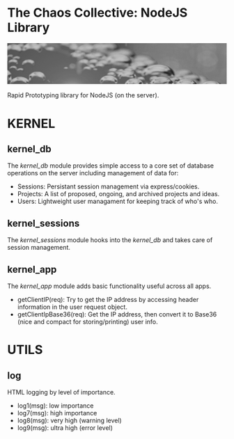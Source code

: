 
# The Chaos Collective: NodeJS Library 

![ChaosLibClient](img/banner_720x135.jpg) 

Rapid Prototyping library for NodeJS (on the server).

# KERNEL

## kernel_db

The *kernel_db* module provides simple access to a core set of database operations on the server including management of data for:

* Sessions: Persistant session management via express/cookies.
* Projects: A list of proposed, ongoing, and archived projects and ideas.
* Users: Lightweight user managament for keeping track of who's who.

## kernel_sessions

The *kernel_sessions* module hooks into the *kernel_db* and takes care of session management.

## kernel_app

The *kernel_app* module adds basic functionality useful across all apps.

* getClientIP(req): Try to get the IP address by accessing header information in the user request object.
* getClientIpBase36(req): Get the IP address, then convert it to Base36 (nice and compact for storing/printing) user info.

# UTILS

## log

HTML logging by level of importance.

* log1(msg): low importance
* log7(msg): high importance
* log8(msg): very high (warning level)
* log9(msg): ultra high (error level)
 

